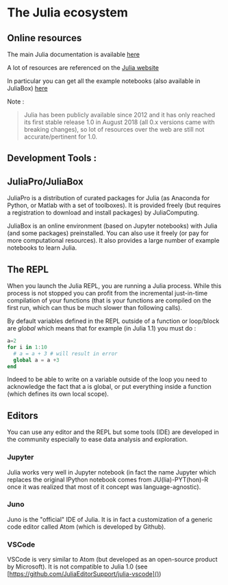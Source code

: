# The Julia ecosystem

## Online resources

The main Julia documentation is available [here](https://docs.julialang.org/)

A lot of resources are referenced on the [Julia website](https://julialang.org/learning/)

In particular you can get all the example notebooks (also available in JuliaBox) [here](https://github.com/JuliaComputing/JuliaBoxTutorials)


Note :

>Julia has been publicly available since 2012 and it has only reached its first stable release 1.0 in August 2018 (all 0.x versions came with breaking changes), so lot of resources over the web are still not accurate/pertinent for 1.0.


## Development Tools :

## JuliaPro/JuliaBox
JuliaPro is a distribution of curated packages for Julia (as Anaconda for Python, or Matlab with a set of toolboxes). It is provided freely (but requires a registration to download and install packages) by JuliaComputing.

JuliaBox is an online environment (based on Jupyter notebooks) with Julia (and some packages) preinstalled. You can also use it freely (or pay for more computational resources). It also provides a large number of example notebooks to learn Julia.


## The REPL

When you launch the Julia REPL, you are running a Julia process. While this process is not stopped you can profit from the incremental just-in-time compilation of your functions (that is your functions are compiled on the first run, which can thus be much slower than following calls). 

By default variables defined in the REPL outside of a function or loop/block are *global* which means that for example  (in Julia 1.1) you must do :

```julia
a=2
for i in 1:10
  # a = a + 3 # will result in error
  global a = a +3
end
```
Indeed to be able to write on a variable outside of the loop you need to acknowledge the fact that a is global, or put everything inside a function (which defines its own local scope).

## Editors

You can use any editor and the REPL but some tools (IDE) are developed in the community especially to ease data analysis and exploration.

### Jupyter
Julia works very well in Jupyter notebook (in fact the name Jupyter which replaces the original IPython notebook comes from JU(lia)-PYT(hon)-R once it was realized that most of it concept was language-agnostic).

### Juno
Juno is the "official" IDE of Julia.
It is in fact a customization of a generic code editor called Atom (which is developed by Github).

### VSCode
VSCode is very similar to Atom (but developed as an open-source product by Microsoft). It is not compatible to Julia 1.0 (see [https://github.com/JuliaEditorSupport/julia-vscode]())

<!--
## Install/Develop packages

TO BE BUILT...

### Speed-up reloads

Revise.jl

### Explore the code

Macros @code_llvm, @code_native, @code_warn

### Dependencies

#### importing
#### exporting functions

### The Julian way

Genericity

### Documenting

### Register your package
-->
